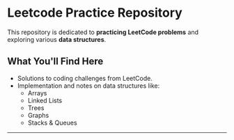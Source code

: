 # Leetcode Practice Repository

This repository is dedicated to **practicing LeetCode problems** and exploring various **data structures**. 

##  What You'll Find Here
- Solutions to coding challenges from LeetCode.
- Implementation and notes on data structures like:
  - Arrays
  - Linked Lists
  - Trees
  - Graphs
  - Stacks & Queues

---
